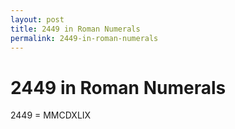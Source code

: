 ```yaml
---
layout: post
title: 2449 in Roman Numerals
permalink: 2449-in-roman-numerals
---
```


# 2449 in Roman Numerals

2449 = MMCDXLIX
